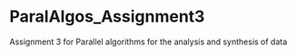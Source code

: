 # ParalAlgos_Assignment3
Assignment 3 for Parallel algorithms for the analysis and synthesis of data
